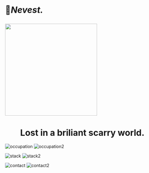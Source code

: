 # <p>🖤<i>Nevest.</i></p>

<img src="https://avatars.githubusercontent.com/u/87545167?v=4" width="300" height="300" />
<h1 align="center">Lost in a briliant scarry world.</h1>

![occupation](https://img.shields.io/static/v1?label=&message=Occupation%3A&color=111&style=flat-square)
![occupation2](https://img.shields.io/static/v1?label=&message=high%20school%20student%2C%20backend%20%20developer&color=555&style=flat-square)

![stack](https://img.shields.io/static/v1?label=&message=Stack%3A&color=111&style=flat-square)
![stack2](https://img.shields.io/static/v1?label=&message=nodets%20nodejs&color=555&style=flat-square)


![contact](https://img.shields.io/static/v1?label=&message=Contact%3A&color=111&style=flat-square)
![contact2](https://img.shields.io/static/v1?logo=discord&label=&message=Nevest%232008&color=555&logoColor=AAA&style=flat-square)

